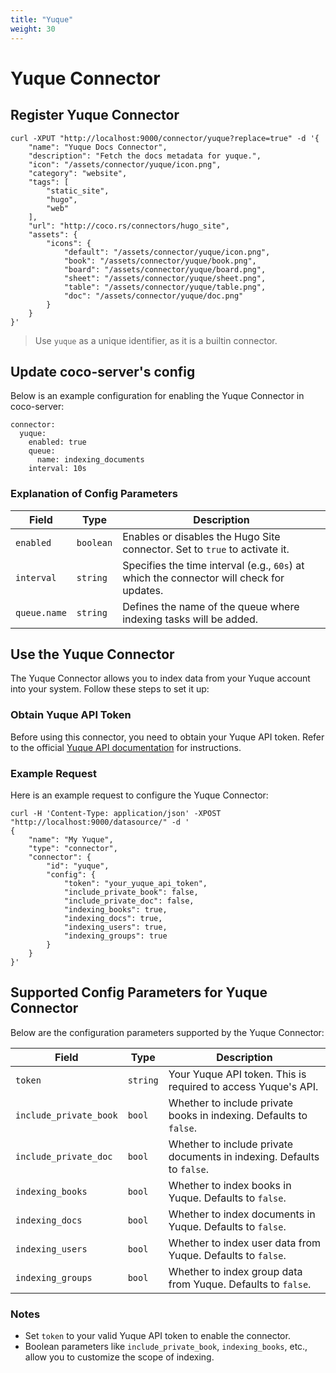 ```yaml
---
title: "Yuque"
weight: 30
---
```


# Yuque Connector

## Register Yuque Connector

```shell
curl -XPUT "http://localhost:9000/connector/yuque?replace=true" -d '{
    "name": "Yuque Docs Connector", 
    "description": "Fetch the docs metadata for yuque.", 
    "icon": "/assets/connector/yuque/icon.png", 
    "category": "website", 
    "tags": [
        "static_site", 
        "hugo", 
        "web"
    ], 
    "url": "http://coco.rs/connectors/hugo_site", 
    "assets": {
        "icons": {
            "default": "/assets/connector/yuque/icon.png", 
            "book": "/assets/connector/yuque/book.png", 
            "board": "/assets/connector/yuque/board.png", 
            "sheet": "/assets/connector/yuque/sheet.png", 
            "table": "/assets/connector/yuque/table.png", 
            "doc": "/assets/connector/yuque/doc.png"
        }
    }
}'
```


> Use `yuque` as a unique identifier, as it is a builtin connector.


## Update coco-server's config

Below is an example configuration for enabling the Yuque Connector in coco-server:

```shell
connector:
  yuque:
    enabled: true
    queue:
      name: indexing_documents
    interval: 10s
```

### Explanation of Config Parameters

| **Field**      | **Type**  | **Description**                                                                 |
|-----------------|-----------|---------------------------------------------------------------------------------|
| `enabled`      | `boolean` | Enables or disables the Hugo Site connector. Set to `true` to activate it.      |
| `interval`     | `string`  | Specifies the time interval (e.g., `60s`) at which the connector will check for updates. |
| `queue.name`   | `string`  | Defines the name of the queue where indexing tasks will be added.               |

## Use the Yuque Connector

The Yuque Connector allows you to index data from your Yuque account into your system. Follow these steps to set it up:

### Obtain Yuque API Token

Before using this connector, you need to obtain your Yuque API token. Refer to the official [Yuque API documentation](https://www.yuque.com/yuque/developer/api) for instructions.

### Example Request

Here is an example request to configure the Yuque Connector:

```shell
curl -H 'Content-Type: application/json' -XPOST "http://localhost:9000/datasource/" -d '
{
    "name": "My Yuque",
    "type": "connector",
    "connector": {
        "id": "yuque",
        "config": {
            "token": "your_yuque_api_token",
            "include_private_book": false,
            "include_private_doc": false,
            "indexing_books": true,
            "indexing_docs": true,
            "indexing_users": true,
            "indexing_groups": true
        }
    }
}'
```

## Supported Config Parameters for Yuque Connector

Below are the configuration parameters supported by the Yuque Connector:

| **Field**               | **Type**  | **Description**                                                                                  |
|--------------------------|-----------|--------------------------------------------------------------------------------------------------|
| `token`                 | `string`  | Your Yuque API token. This is required to access Yuque's API.                                    |
| `include_private_book`  | `bool`    | Whether to include private books in indexing. Defaults to `false`.                              |
| `include_private_doc`   | `bool`    | Whether to include private documents in indexing. Defaults to `false`.                          |
| `indexing_books`        | `bool`    | Whether to index books in Yuque. Defaults to `false`.                                           |
| `indexing_docs`         | `bool`    | Whether to index documents in Yuque. Defaults to `false`.                                       |
| `indexing_users`        | `bool`    | Whether to index user data from Yuque. Defaults to `false`.                                     |
| `indexing_groups`       | `bool`    | Whether to index group data from Yuque. Defaults to `false`.                                    |

### Notes

- Set `token` to your valid Yuque API token to enable the connector.
- Boolean parameters like `include_private_book`, `indexing_books`, etc., allow you to customize the scope of indexing.